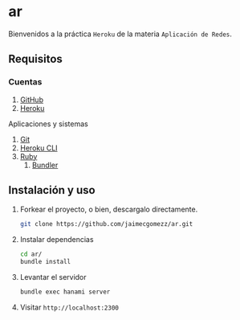 # ar

Bienvenidos a la práctica `Heroku` de la materia `Aplicación de Redes`.

## Requisitos

### Cuentas

1. [GitHub](https://github.com/join)
2. [Heroku](https://signup.heroku.com/)

Aplicaciones y sistemas

1. [Git](https://git-scm.com/downloads)
2. [Heroku CLI](https://devcenter.heroku.com/articles/heroku-cli)
3. [Ruby](https://www.ruby-lang.org/en/documentation/installation/)
   1. [Bundler](https://bundler.io/)



## Instalación y uso

1. Forkear el proyecto, o bien, descargalo directamente.

   ```bash
   git clone https://github.com/jaimecgomezz/ar.git
   ```

2. Instalar dependencias

   ```bash
   cd ar/
   bundle install
   ```

3. Levantar el servidor

   ```bash
   bundle exec hanami server
   ```

4. Visitar `http://localhost:2300`